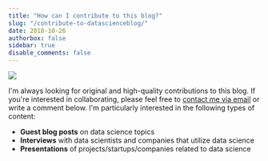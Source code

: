 ```yaml
---
title: "How can I contribute to this blog?"
slug: "/contribute-to-datascienceblog/"
date: 2018-10-26
authorbox: false
sidebar: true
disable_comments: false
---
```

<img src="/img/agreement-business-businessman-872957.jpg"/>

I'm always looking for original and high-quality contributions to this blog. If you're interested in collaborating, please feel free to <a href="mailto:matthias-doering@gmx.de">contact me via email</a> or write a comment below. I'm particularly interested in the following types of content:

* **Guest blog posts** on data science topics
* **Interviews** with data scientists and companies that utilize data science
* **Presentations** of projects/startups/companies related to data science


